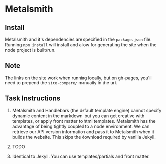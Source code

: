 # Metalsmith

## Install
Metalsmith and it's dependencies are specified in the ```package.json``` file. Running ```npm install``` will install and allow for generating the site when the node project is built/run.

## Note
The links on the site work when running locally, but on gh-pages, you'll need to prepend the ```site-compare/``` manually in the url.

## Task Instructions
1. Metalsmith and Handlebars (the default template engine) cannot specify dynamic content in the markdown, but you can get creative with templates, or apply front matter to html templates. Metalsmith has the advantage of being tightly coupled to a node environment. We can retrieve our API version information and pass it to Metalsmith when it builds the website. This skips the download required by vanilla Jekyll.

2. TODO

3. Identical to Jekyll. You can use templates/partials and front matter.